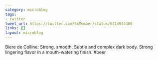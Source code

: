 ```yaml
---
category: microblog
tags:
- twitter
tweet_url: https://twitter.com/ExMember/status/6414944406
links: []
layout: microblog
---
```

Biere de Colline: Strong, smooth. Subtle and complex dark body. Strong lingering flavor in a mouth-watering finish. #beer
